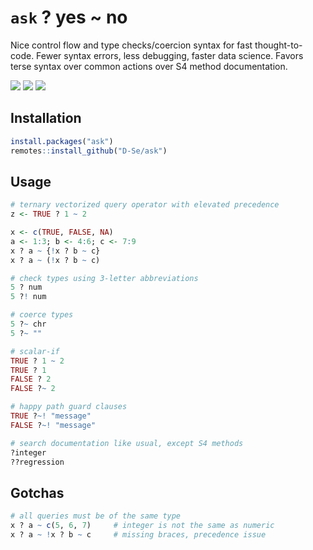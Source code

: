 # `ask` ? yes ~ no
Nice control flow and type checks/coercion syntax for fast thought-to-code. Fewer syntax errors, less debugging, faster data science. Favors terse syntax over common actions over S4 method documentation.
<!-- badges: start -->
[![](https://img.shields.io/badge/lifecycle-experimental-orange.svg)](https://lifecycle.r-lib.org/articles/stages.html#experimental)
[![](https://codecov.io/gh/D-Se/ask/branch/main/graph/badge.svg)](https://app.codecov.io/gh/D-Se/ask?branch=main)
[![](https://img.shields.io/github/languages/code-size/D-Se/ask.svg)](https://github.com/D-Se/ask)
<!-- badges: end -->

## Installation 

```r
install.packages("ask")
remotes::install_github("D-Se/ask")
```

## Usage

```r
# ternary vectorized query operator with elevated precedence
z <- TRUE ? 1 ~ 2

x <- c(TRUE, FALSE, NA)
a <- 1:3; b <- 4:6; c <- 7:9
x ? a ~ {!x ? b ~ c}
x ? a ~ (!x ? b ~ c)

# check types using 3-letter abbreviations
5 ? num
5 ?! num

# coerce types
5 ?~ chr
5 ?~ ""

# scalar-if
TRUE ? 1 ~ 2
TRUE ? 1
FALSE ? 2
FALSE ?~ 2

# happy path guard clauses
TRUE ?~! "message"
FALSE ?~! "message"

# search documentation like usual, except S4 methods
?integer
??regression
```

## Gotchas

```r
# all queries must be of the same type
x ? a ~ c(5, 6, 7)     # integer is not the same as numeric
x ? a ~ !x ? b ~ c     # missing braces, precedence issue
```